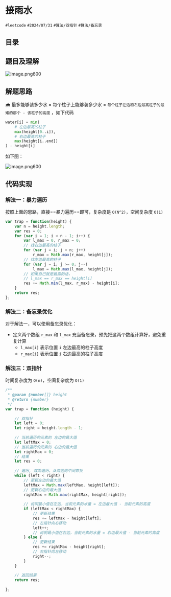 
# 接雨水


`#leetcode`   `#2024/07/31`  `#算法/双指针` `#算法/备忘录`   


## 目录
<!-- toc -->
 ## 题目及理解 

![image.png600](https://832-1310531898.cos.ap-beijing.myqcloud.com/202407310906405.png?imageSlim)

## 解题思路

🌧 最多能够装多少水  =  每个柱子上能够装多少水  = `每个柱子左边和右边最高柱子的最矮的那个 - 该柱子的高度` ，如下代码

```python
water[i] = min(
    # 左边最高的柱子
    max(height[0..i]),  
    # 右边最高的柱子
    max(height[i..end]) 
) - height[i]
```

如下图：

![image.png600](https://832-1310531898.cos.ap-beijing.myqcloud.com/202407310915725.png?imageSlim)

## 代码实现

### 解法一：暴力遍历

按照上面的思路，直接==暴力遍历==即可，复杂度是 `O(N^2)`，空间复杂度 `O(1)`

```javascript
var trap = function(height) {
    var n = height.length;
    var res = 0;
    for (var i = 1; i < n - 1; i++) {
        var l_max = 0, r_max = 0;
        // 找右边最高的柱子
        for (var j = i; j < n; j++)
            r_max = Math.max(r_max, height[j]);
        // 找左边最高的柱子
        for (var j = i; j >= 0; j--)
            l_max = Math.max(l_max, height[j]);
        // 如果自己就是最高的话，
        // l_max == r_max == height[i]
        res += Math.min(l_max, r_max) - height[i];
    }
    return res;
};
```

### 解法二：备忘录优化

对于解法一，可以使用备忘录优化：

- 定义两个数组 `r_max` 和 `l_max` 充当备忘录，预先把这两个数组计算好，避免重复计算
	- `l_max[i]` 表示位置 `i` 左边最高的柱子高度
	- `r_max[i]` 表示位置 `i` 右边最高的柱子高度

### 解法三：双指针

时间复杂度为 `O(n)`，空间复杂度为 `O(1)`

```javascript
/**  
 * @param {number[]} height  
 * @return {number}  
 */  
var trap = function (height) {  
  
    // 双指针  
    let left = 0;  
    let right = height.length - 1;  
  
    // 当前遍历的元素的 左边的最大值  
    let leftMax = 0;  
    // 当前遍历的元素的 右边的最大值  
    let rightMax = 0;  
    // 结果  
    let res = 0;  
  
    // 遍历, 双向遍历，从两边向中间靠拢  
    while (left < right) {  
        // 更新左边的最大值  
        leftMax = Math.max(leftMax, height[left]);  
        // 更新右边的最大值  
        rightMax = Math.max(rightMax, height[right]);  
  
        // 说明最小值在左边，当前元素的水量 = 左边最大值 - 当前元素的高度  
        if (leftMax < rightMax) {  
            // 更新结果  
            res += leftMax - height[left];  
            // 左指针向右移动  
            left++;  
            // 说明最小值在右边，当前元素的水量 = 右边最大值 - 当前元素的高度  
        } else {  
            // 更新结果  
            res += rightMax - height[right];  
            // 右指针向左移动  
            right--;  
        }  
    }  
  
    // 返回结果  
    return res;  
  
};
```

